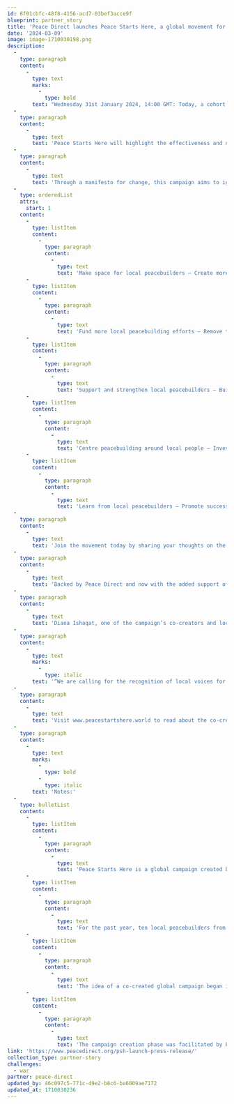 ```yaml
---
id: 8f01cbfc-48f8-4156-acd7-03bef3acce9f
blueprint: partner_story
title: 'Peace Direct launches Peace Starts Here, a global movement for peace builders.'
date: '2024-03-09'
image: image-1710030198.png
description:
  -
    type: paragraph
    content:
      -
        type: text
        marks:
          -
            type: bold
        text: "Wednesday 31st January 2024, 14:00 GMT: Today, a cohort of local peacebuilders from around the world launch Peace Starts Here, a global movement for peacebuilders. The campaigners are inviting people to sign a manifesto demanding that local peacebuilders be seen, heard, and better supported locally and globally.\_"
  -
    type: paragraph
    content:
      -
        type: text
        text: 'Peace Starts Here will highlight the effectiveness and necessity of local peacebuilding, while calling for more international support and educating the bigger system about the realities of local peacebuilding. It will also galvanise a movement for change in the sector.'
  -
    type: paragraph
    content:
      -
        type: text
        text: 'Through a manifesto for change, this campaign aims to ignite a movement that will change the status quo. With five separate asks, the manifesto centres local peacebuilders, and calls on the wider sector to ensure they are supported to lead:'
  -
    type: orderedList
    attrs:
      start: 1
    content:
      -
        type: listItem
        content:
          -
            type: paragraph
            content:
              -
                type: text
                text: 'Make space for local peacebuilders – Create more inclusive ways for local peacebuilders to lead, shape and influence the peace process in their regions.'
      -
        type: listItem
        content:
          -
            type: paragraph
            content:
              -
                type: text
                text: 'Fund more local peacebuilding efforts – Remove the barriers to funding for all genuine grassroots peacebuilding initiatives making a difference for local people, and proactively channel resources to local peacebuilders in communities closest to conflict.'
      -
        type: listItem
        content:
          -
            type: paragraph
            content:
              -
                type: text
                text: 'Support and strengthen local peacebuilders – Build the capacity and resilience of local peacebuilders so they can participate in sustainable peacebuilding and build trust with policymakers, funders and donors.'
      -
        type: listItem
        content:
          -
            type: paragraph
            content:
              -
                type: text
                text: 'Centre peacebuilding around local people – Invest in more human-centred, collaborative, and community-led approaches to global peacebuilding efforts, encouraging local peacebuilders to play an active role in decolonising the role of global actors.'
      -
        type: listItem
        content:
          -
            type: paragraph
            content:
              -
                type: text
                text: 'Learn from local peacebuilders – Promote successful local peacebuilding initiatives to aid learning, insight-sharing and collaboration in the wider peacebuilding sector.'
  -
    type: paragraph
    content:
      -
        type: text
        text: 'Join the movement today by sharing your thoughts on the asks and signing the manifesto.'
  -
    type: paragraph
    content:
      -
        type: text
        text: 'Backed by Peace Direct and now with the added support of United Network of Young Peacebuilders (UNOY) and Alliance for Peacebuilding (AfP) Peace Starts Here is for local peacebuilders and by local peacebuilders.'
  -
    type: paragraph
    content:
      -
        type: text
        text: 'Diana Ishaqat, one of the campaign’s co-creators and local peacebuilder, says:'
  -
    type: paragraph
    content:
      -
        type: text
        marks:
          -
            type: italic
        text: '“We are calling for the recognition of local voices for peace. It is us who navigate the consequences of conflict and violence; it is us who should lead in building long-lasting peace. This is the real story of peace, told by local peacebuilders. It starts with them. It starts with their work. It starts in their communities.”'
  -
    type: paragraph
    content:
      -
        type: text
        text: 'Visit www.peacestartshere.world to read about the co-creators behind this campaign, their journey and the manifesto asks.'
  -
    type: paragraph
    content:
      -
        type: text
        marks:
          -
            type: bold
          -
            type: italic
        text: 'Notes:'
  -
    type: bulletList
    content:
      -
        type: listItem
        content:
          -
            type: paragraph
            content:
              -
                type: text
                text: 'Peace Starts Here is a global campaign created by 10 peacebuilders from around the world.'
      -
        type: listItem
        content:
          -
            type: paragraph
            content:
              -
                type: text
                text: 'For the past year, ten local peacebuilders from around the world have worked together to co-create a global movement to improve recognition and support for local peacebuilders. Together, they drafted a manifesto for change based on their experience of the peacebuilding sector, particularly their experience of the marginalisation of local perspectives in international discourse.'
      -
        type: listItem
        content:
          -
            type: paragraph
            content:
              -
                type: text
                text: 'The idea of a co-created global campaign began in Beirut, Lebanon in August 2018. Peace Direct’s Peace Exchange event brought together a group of peacebuilders from around the world to discuss how to best resolve conflict in their communities and build sustainable peace. During one of these conversations, the idea of a locally-led, global campaign was born.'
      -
        type: listItem
        content:
          -
            type: paragraph
            content:
              -
                type: text
                text: 'The campaign creation phase was facilitated by Peace Direct, an international peacebuilding NGO, InsightPact and creative agency Neo.'
link: 'https://www.peacedirect.org/psh-launch-press-release/'
collection_type: partner-story
challenges:
  - war
partner: peace-direct
updated_by: 46c097c5-771c-49e2-b8c6-ba6009ae7172
updated_at: 1710030236
---
```

